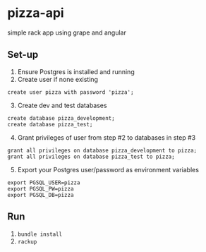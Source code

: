 # pizza-api
simple rack app using grape and angular

## Set-up
1. Ensure Postgres is installed and running
2. Create user if none existing
```
create user pizza with password 'pizza';
```
3. Create dev and test databases
```
create database pizza_development;
create database pizza_test;
```
4. Grant privileges of user from step #2 to databases in step #3
```
grant all privileges on database pizza_development to pizza;
grant all privileges on database pizza_test to pizza;
```
5. Export your Postgres user/password as environment variables
```
export PGSQL_USER=pizza
export PGSQL_PW=pizza
export PGSQL_DB=pizza
```

## Run
1. `bundle install`
2. `rackup`
